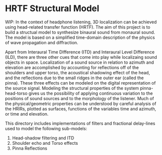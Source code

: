 # HRTF Structural Model

WIP: In the context of headphone listening, 3D localization can be achieved using head-related transfer function (HRTF). The aim of this project is to build a structual model to synthesize binaural sound from monaural sound. The model is based on a simplified time-domain description of the physics of wave propagation and diffraction. 


Apart from Interaural Time DIfference (ITD) and Interaural Level Difference (ILD), there are three other cues that come into play while localizaing sound objects in space. Localization of a sound source in relation to azimuth and elevation are accomplished by accounting for reflections off of the shoulders and upper torso, the acoustical shadowing effect of the head, and the reflections due to the small ridges in the outer ear (called the pinna). These three effects can be modeled on the digital representation of the source signal.
Modeling the structural properties of the system pinna-head-torso gives us the possibility of applying continuous variation to the positions of sound sources and to the morphology of the listener. Much of the physical/geometric properties can be understood by careful analysis of the HRIRs, plotted as surfaces, functions of the variables time and azimuth, or time and elevation.

This directory includes implementations of filters and fractional delay-lines used to model the following sub-models:

1. Head-shadow filtering and ITD
2. Shoulder echo and Torso effects 
3. Pinna Reflections 
